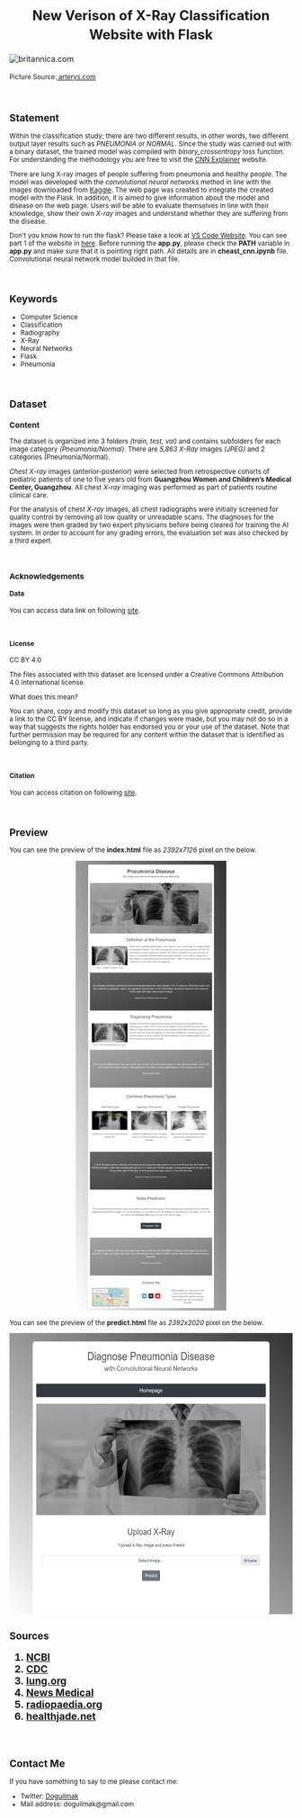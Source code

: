 <h1  align=center><font  size = 5>New Verison of X-Ray Classification Website with Flask
</font></h1>

<img  src="https://www.arterys.com/hubfs/1414788_ChestMSKAI-Images---Arterys_Stockimage5_GIF_071822.gif"  height=450  width=1000  alt="britannica.com">

<small>Picture Source:<a  href="https://www.arterys.com/"> arterys.com</a>

<br>

<h2>Statement</h2>

<p>Within the classification study; there are two different results, in other words, two different output layer results such as <i>PNEUMONIA</i> or <i>NORMAL</i>. Since the study was carried out with a binary dataset, the trained model was compiled with <i>binary_crossentropy</i> loss function. For understanding the methodology you are free to visit the <a  href="https://poloclub.github.io/cnn-explainer/">CNN Explainer</a> website. </p>

<p>There are lung X-ray images of people suffering from pneumonia and healthy people. The model was developed with the <i>convolutional neural networks</i> method in line with the images downloaded from <a  href="https://www.kaggle.com/paultimothymooney/chest-xray-pneumonia">Kaggle</a>. The web page was created to integrate the created model with the Flask. In addition, it is aimed to give information about the model and disease on the web page. Users will be able to evaluate themselves in line with their knowledge, show their own <i>X-ray</i> images and understand whether they are suffering from the disease. </p>

<p>Don't you know how to run the flask? Please take a look at <a  href="https://code.visualstudio.com/docs/python/tutorial-flask"> VS Code Website</a>. You can see part 1 of the website in <a  href="https://github.com/doguilmak/X-Ray-Classification-Website-with-Flask">here</a>. Before running the <b>app.py</b>, please check the <b>PATH</b> variable in <b>app.py</b> and make sure that it is pointing right path. All details are in <b>cheast_cnn.ipynb</b> file.  Convolutional neural network model builded in that file.</p>

<br>

<h2>Keywords</h2>

<ul>
	<li>Computer Science</li>
	<li>Classification</li>
	<li>Radiography</li>
	<li>X-Ray</li>
	<li>Neural Networks</li>
	<li>Flask</li>
	<li>Pneumonia</li>
</ul>

<br>

<h2>Dataset</h2>

<h3>Content</h3>

<p>The dataset is organized into 3 folders <i>(train, test, val)</i> and contains subfolders for each image category <i>(Pneumonia/Normal)</i>. There are <i>5,863 X-Ray</i> images <i>(JPEG)</i> and 2 categories </i>(Pneumonia/Normal)</i>.

<i>Chest X-ray</i> images (anterior-posterior) were selected from retrospective cohorts of pediatric patients of one to five years old from <b>Guangzhou Women and Children’s Medical Center, Guangzhou</b>. All chest <i>X-ray</i> imaging was performed as part of patients routine clinical care.

For the analysis of chest <i>X-ray</i> images, all chest radiographs were initially screened for quality control by removing all low quality or unreadable scans. The diagnoses for the images were then graded by two expert physicians before being cleared for training the AI system. In order to account for any grading errors, the evaluation set was also checked by a third expert.</p>

<br>

<h3>Acknowledgements</h3>

<h4>Data</h4>
<p>You can access data link on following 
<a href="https://data.mendeley.com/datasets/rscbjbr9sj/2">site</a>.</p>

<br>

<h4>License</h4>

<p>CC BY 4.0

The files associated with this dataset are licensed under a Creative Commons Attribution 4.0 International license.

What does this mean?

You can share, copy and modify this dataset so long as you give appropriate credit, provide a link to the CC BY license, and indicate if changes were made, but you may not do so in a way that suggests the rights holder has endorsed you or your use of the dataset. Note that further permission may be required for any content within the dataset that is identified as belonging to a third party.</p>

<br>  

<h4>Citation</h4> 
<p>You can access citation on following 
<a  href="http://www.cell.com/cell/fulltext/S0092-8674(18)30154-5">site</a>.</p>

<br>

<h2>Preview</h2>

You can see the preview of the <b>index.html</b> file as <i>2392x7126</i> pixel on the below.

<p align="center">
    <img height="800" src="screenshoots/index.html.png"> 
</p>

You can see the preview of the <b>predict.html</b> file as <i>2392x2020</i> pixel on the below.

<p align="center">
    <img height="500" src="screenshoots/predict.html.png"> 
</p>



<h2> Sources</h>

<ol>
	<li><a  href="https://www.ncbi.nlm.nih.gov/books/NBK430749/">NCBI</a></li>
	<li><a  href="https://www.cdc.gov/mmwr/volumes/69/wr/mm6940a5.htm#:~:text=In%202018%2C%20the%20death%20rate,those%20aged%20%E2%89%A585%20years.">CDC</a></li>
	<li><a  href="https://www.lung.org/lung-health-diseases/lung-disease-lookup/pneumonia/treatment-and-recovery">lung.org</a></li>
	<li><a  href="https://www.news-medical.net/image.axd?picture=2020%2F6%2Fshutterstock_786937069.jpg">News Medical </a></li>
	<li><a  href="https://prod-images-static.radiopaedia.org/images/43699885/535686a67c2d7067d080baab6b6b43_jumbo.jpeg">radiopaedia.org</a></li>
	<li><a  href="https://healthjade.net/wp-content/uploads/2019/06/fungal-pneumonia.jpg">healthjade.net</a></li>
</ol>

<br>

<h2>Contact Me</h2>

<p>If you have something to say to me please contact me:</p>

<ul>
	<li>Twitter: <a  href="https://twitter.com/Doguilmak">Doguilmak</a></li>
	<li>Mail address: doguilmak@gmail.com</li>
</ul>

